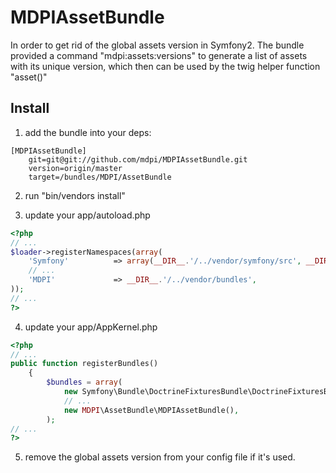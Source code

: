 MDPIAssetBundle
===================

In order to get rid of the global assets version in Symfony2.
The bundle provided a command "mdpi:assets:versions" to generate a list of assets with its unique version, which then can be used by the twig helper function "asset()"

Install
-------

1. add the bundle into your deps:
```
[MDPIAssetBundle]
    git=git@git://github.com/mdpi/MDPIAssetBundle.git
    version=origin/master
    target=/bundles/MDPI/AssetBundle
```

2. run "bin/vendors install"

3. update your app/autoload.php
```php
<?php
// ...
$loader->registerNamespaces(array(
    'Symfony'          => array(__DIR__.'/../vendor/symfony/src', __DIR__.'/../vendor/bundles'),
    // ...
    'MDPI'             => __DIR__.'/../vendor/bundles',
));
// ...
?>
```

4. update your app/AppKernel.php
```php
<?php
// ...
public function registerBundles()
    {
        $bundles = array(
            new Symfony\Bundle\DoctrineFixturesBundle\DoctrineFixturesBundle(),
            // ...
            new MDPI\AssetBundle\MDPIAssetBundle(),
        );
// ...
?>
```

5. remove the global assets version from your config file if it's used.
